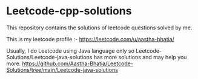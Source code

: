 # Leetcode-cpp-solutions
This repository contains the solutions of leetcode questions solved by me. 

This is my leetcode profile :- https://leetcode.com/u/aastha-bhatia/

Usually, I do Leetcode using Java language only so Leetcode-Solutions/Leetcode-java-solutions has more solutions and may help you more. https://github.com/Aastha-Bhatia/Leetcode-Solutions/tree/main/Leetcode-java-solutions
